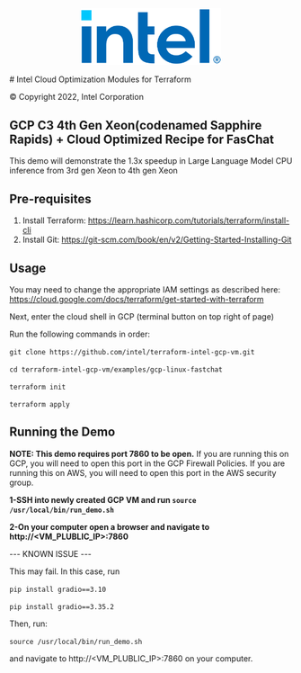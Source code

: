 <p align="center">
  <img src="https://github.com/intel/terraform-intel-gcp-vm/blob/main/images/logo-classicblue-800px.png?raw=true" alt="Intel Logo" width="250"/>
</p>
# Intel Cloud Optimization Modules for Terraform

© Copyright 2022, Intel Corporation

## GCP C3 4th Gen Xeon(codenamed Sapphire Rapids) + Cloud Optimized Recipe for FasChat

This demo will demonstrate the 1.3x speedup in Large Language Model CPU inference from 3rd gen Xeon to 4th gen Xeon

## Pre-requisites

1. Install Terraform: https://learn.hashicorp.com/tutorials/terraform/install-cli
2. Install Git: https://git-scm.com/book/en/v2/Getting-Started-Installing-Git

## Usage

You may need to change the appropriate IAM settings as described here: https://cloud.google.com/docs/terraform/get-started-with-terraform 

Next, enter the cloud shell in GCP (terminal button on top right of page) 

Run the following commands in order: 

`git clone https://github.com/intel/terraform-intel-gcp-vm.git`

`cd terraform-intel-gcp-vm/examples/gcp-linux-fastchat` 

`terraform init` 

`terraform apply`

## Running the Demo

**NOTE: This demo requires port 7860 to be open.** If you are running this on GCP, you will need to open this port in the GCP Firewall Policies. If you are running this on AWS, you will need to open this port in the AWS security group.

**1-SSH into newly created GCP VM and run `source /usr/local/bin/run_demo.sh`**

**2-On your computer open a browser and navigate to http://<VM_PLUBLIC_IP>:7860**


--- KNOWN ISSUE ---

This may fail. In this case, run

`pip install gradio==3.10`

`pip install gradio==3.35.2`

Then, run:

`source /usr/local/bin/run_demo.sh` 

and navigate to http://<VM_PLUBLIC_IP>:7860 on your computer.

 
